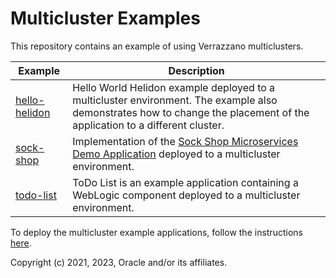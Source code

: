 # Multicluster Examples

This repository contains an example of using Verrazzano multiclusters.

| Example | Description |
|-------------|-------------|
| [hello-helidon](hello-helidon/) | Hello World Helidon example deployed to a multicluster environment. The example also demonstrates how to change the placement of the application to a different cluster. |
| [sock-shop](sock-shop/) | Implementation of the [Sock Shop Microservices Demo Application](https://microservices-demo.github.io/) deployed to a multicluster environment.|
| [todo-list](todo-list/) | ToDo List is an example application containing a WebLogic component deployed to a multicluster environment. |


To deploy the multicluster example applications, follow the instructions [here](https://verrazzano.io/latest/docs/examples/multicluster/).


Copyright (c) 2021, 2023, Oracle and/or its affiliates.
